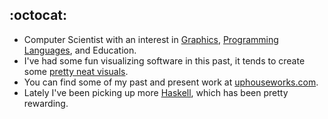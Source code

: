 ## :octocat:
- Computer Scientist with an interest in [Graphics](https://github.com/montymxb/FBM_TerrainGenerator), [Programming Languages](https://github.com/The-Code-In-Sheep-s-Clothing/Spiel-Lang), and Education.
- I've had some fun visualizing software in this past, it tends to create some [pretty neat visuals](https://github.com/montymxb/banter).
- You can find some of my past and present work at [uphouseworks.com](https://www.uphouseworks.com/).
- Lately I've been picking up more [Haskell](https://www.haskell.org/), which has been pretty rewarding.
